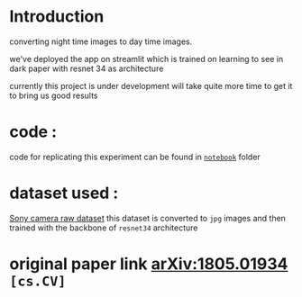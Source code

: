 # Introduction
converting night time images to day time images.

we've deployed the app on streamlit which is trained on learning to see in dark paper with resnet 34 as architecture 

currently this project is under development will take quite more time to get it to bring us good results 

# code : 
code for replicating this experiment can be found in [`notebook`](https://github.com/someshfengde/learning_to_see_in_dark-/tree/main/notebook) folder 

# dataset used : 
[Sony camera raw dataset](https://storage.googleapis.com/isl-datasets/SID/Sony.zip)
this dataset is converted to `jpg` images and then trained with the backbone of `resnet34` architecture 

# original paper link [arXiv:1805.01934](https://arxiv.org/abs/1805.01934) `[cs.CV]`

